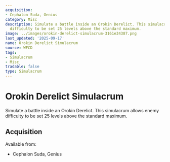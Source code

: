 ```yaml
---
acquisition:
- Cephalon Suda, Genius
category: Misc
description: Simulate a battle inside an Orokin Derelict. This simulacrum allows enemy
  difficulty to be set 25 levels above the standard maximum.
image: ../images/orokin-derelict-simulacrum-3161e34387.png
last_updated: '2025-09-17'
name: Orokin Derelict Simulacrum
source: WFCD
tags:
- Simulacrum
- Misc
tradable: false
type: Simulacrum
---
```


# Orokin Derelict Simulacrum

Simulate a battle inside an Orokin Derelict. This simulacrum allows enemy difficulty to be set 25 levels above the standard maximum.

## Acquisition

Available from:
- Cephalon Suda, Genius

